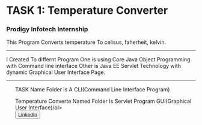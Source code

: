 <h1>TASK 1: Temperature Converter</h1>
<h3>Prodigy Infotech Internship</h3>
<p>This Program Converts temperature To celisus, faherheit, kelvin.</p>
<hr>
<span>I Created To differnt Program One is using Core Java Object Programming with Command line interface Other is Java EE Servlet Technology with dynamic Graphical User Interface Page.</span><br>
<hr>
<list>
<ol>TASK Name Folder is A CLI(Command Line Interface Program)</ol>
<ol>Temperature Converte Named Folder Is Servlet Program GUI(Graphical User Interface)/ol>
  </list>
<br>
<button><a href="https://www.linkedin.com/posts/aniketmokal29_softwaredevelopment-internship-prodigyinfotech-activity-7220011842058743810-sCDv?utm_source=share&utm_medium=member_desktop">LinkedIn</a></button>
